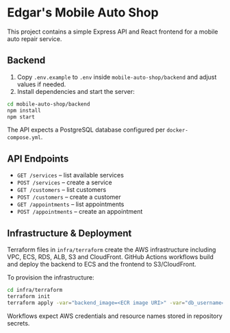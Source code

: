 # Edgar's Mobile Auto Shop

This project contains a simple Express API and React frontend for a mobile auto repair service.

## Backend

1. Copy `.env.example` to `.env` inside `mobile-auto-shop/backend` and adjust values if needed.
2. Install dependencies and start the server:

```bash
cd mobile-auto-shop/backend
npm install
npm start
```

The API expects a PostgreSQL database configured per `docker-compose.yml`.

## API Endpoints

- `GET /services` – list available services
- `POST /services` – create a service
- `GET /customers` – list customers
- `POST /customers` – create a customer
- `GET /appointments` – list appointments
- `POST /appointments` – create an appointment

## Infrastructure & Deployment

Terraform files in `infra/terraform` create the AWS infrastructure including VPC, ECS, RDS, ALB, S3 and CloudFront. GitHub Actions workflows build and deploy the backend to ECS and the frontend to S3/CloudFront.

To provision the infrastructure:

```bash
cd infra/terraform
terraform init
terraform apply -var="backend_image=<ECR image URI>" -var="db_username=<user>" -var="db_password=<pass>"
```

Workflows expect AWS credentials and resource names stored in repository secrets.
